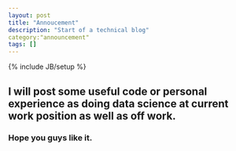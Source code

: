 ```yaml
---
layout: post
title: "Annoucement"
description: "Start of a technical blog"
category:"announcement" 
tags: []
---
```

{% include JB/setup %}

## I will post some useful code or personal experience as doing data science at current work position as well as off work.

### Hope you guys like it.


